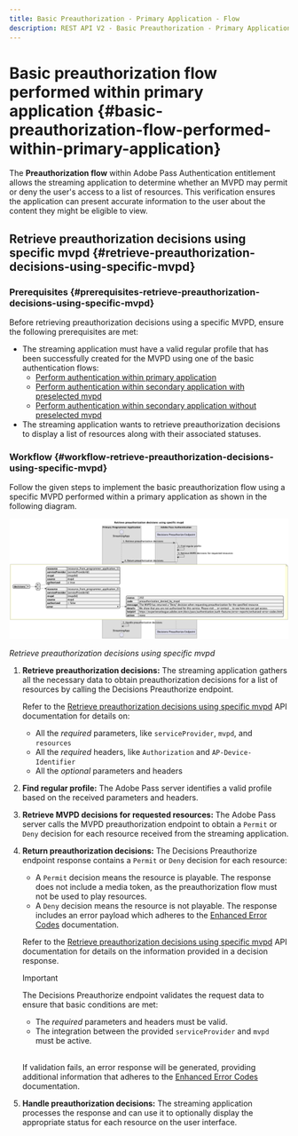 ```yaml
---
title: Basic Preauthorization - Primary Application - Flow
description: REST API V2 - Basic Preauthorization - Primary Application - Flow
---
```


# Basic preauthorization flow performed within primary application {#basic-preauthorization-flow-performed-within-primary-application}

The **Preauthorization flow** within Adobe Pass Authentication entitlement allows the streaming application to determine whether an MVPD may permit or deny the user's access to a list of resources. This verification ensures the application can present accurate information to the user about the content they might be eligible to view.

## Retrieve preauthorization decisions using specific mvpd {#retrieve-preauthorization-decisions-using-specific-mvpd}

### Prerequisites {#prerequisites-retrieve-preauthorization-decisions-using-specific-mvpd}

Before retrieving preauthorization decisions using a specific MVPD, ensure the following prerequisites are met:

* The streaming application must have a valid regular profile that has been successfully created for the MVPD using one of the basic authentication flows:
   * [Perform authentication within primary application](../basic-flows/rest-api-v2-basic-authentication-primary-application-flow.md)
   * [Perform authentication within secondary application with preselected mvpd](../basic-flows/rest-api-v2-basic-authentication-secondary-application-flow.md)
   * [Perform authentication within secondary application without preselected mvpd](../basic-flows/rest-api-v2-basic-authentication-secondary-application-flow.md)
* The streaming application wants to retrieve preauthorization decisions to display a list of resources along with their associated statuses.

### Workflow {#workflow-retrieve-preauthorization-decisions-using-specific-mvpd}

Follow the given steps to implement the basic preauthorization flow using a specific MVPD performed within a primary application as shown in the following diagram.

![Retrieve preauthorization decisions using specific mvpd](../../../assets/rest-api-v2/flows/basic-flows/rest-api-v2-retrieve-preauthorization-decisions-within-primary-application-using-specific-mvpd.png)

*Retrieve preauthorization decisions using specific mvpd*

1. **Retrieve preauthorization decisions:** The streaming application gathers all the necessary data to obtain preauthorization decisions for a list of resources by calling the Decisions Preauthorize endpoint.

   Refer to the [Retrieve preauthorization decisions using specific mvpd](../../apis/decisions-apis/rest-api-v2-decisions-apis-retrieve-preauthorization-decisions-using-specific-mvpd.md) API documentation for details on:
   * All the _required_ parameters, like `serviceProvider`, `mvpd`, and `resources`
   * All the _required_ headers, like `Authorization` and `AP-Device-Identifier`
   * All the _optional_ parameters and headers

1. **Find regular profile:** The Adobe Pass server identifies a valid profile based on the received parameters and headers.

1. **Retrieve MVPD decisions for requested resources:** The Adobe Pass server calls the MVPD preauthorization endpoint to obtain a `Permit` or `Deny` decision for each resource received from the streaming application.

1. **Return preauthorization decisions:** The Decisions Preauthorize endpoint response contains a `Permit` or `Deny` decision for each resource:
    * A `Permit` decision means the resource is playable. The response does not include a media token, as the preauthorization flow must not be used to play resources.
    * A `Deny` decision means the resource is not playable. The response includes an error payload which adheres to the [Enhanced Error Codes](../../../enhanced-error-codes.md) documentation.

   Refer to the [Retrieve preauthorization decisions using specific mvpd](../../apis/decisions-apis/rest-api-v2-decisions-apis-retrieve-preauthorization-decisions-using-specific-mvpd.md) API documentation for details on the information provided in a decision response.

   >[!IMPORTANT]
   >
   > The Decisions Preauthorize endpoint validates the request data to ensure that basic conditions are met:
   >
   > * The _required_ parameters and headers must be valid.
   > * The integration between the provided `serviceProvider` and `mvpd` must be active.
   >
   > <br/>
   > 
   > If validation fails, an error response will be generated, providing additional information that adheres to the [Enhanced Error Codes](../../../enhanced-error-codes.md) documentation.

1. **Handle preauthorization decisions:** The streaming application processes the response and can use it to optionally display the appropriate status for each resource on the user interface.
